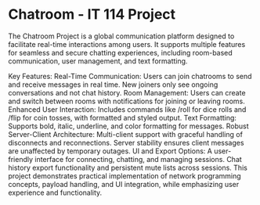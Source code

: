 
# Chatroom - IT 114 Project

The Chatroom Project is a global communication platform designed to facilitate real-time interactions among users. It supports multiple features for seamless and secure chatting experiences, including room-based communication, user management, and text formatting.

Key Features:
Real-Time Communication: Users can join chatrooms to send and receive messages in real time. New joiners only see ongoing conversations and not chat history.
Room Management: Users can create and switch between rooms with notifications for joining or leaving rooms.
Enhanced User Interaction: Includes commands like /roll for dice rolls and /flip for coin tosses, with formatted and styled output.
Text Formatting: Supports bold, italic, underline, and color formatting for messages.
Robust Server-Client Architecture:
Multi-client support with graceful handling of disconnects and reconnections.
Server stability ensures client messages are unaffected by temporary outages.
UI and Export Options:
A user-friendly interface for connecting, chatting, and managing sessions.
Chat history export functionality and persistent mute lists across sessions.
This project demonstrates practical implementation of network programming concepts, payload handling, and UI integration, while emphasizing user experience and functionality.
